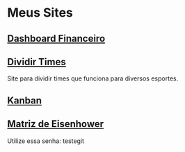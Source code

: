 # Meus Sites

## [Dashboard Financeiro]()



## [Dividir Times]()

Site para dividir times que funciona para diversos esportes.
 



## [Kanban]()



## [Matriz de Eisenhower](https://jpgoot22.github.io/Matriz-Eisenhower/)

Utilize essa senha: testegit

